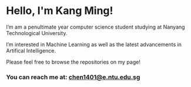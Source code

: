 # Hello, I'm Kang Ming!

I’m am a penultimate year computer science student studying at Nanyang Technological University.

I’m interested in Machine Learning as well as the latest advancements in Artifical Intelligence.<br>

Please feel free to browse the repositories on my page!

### You can reach me at: chen1401@e.ntu.edu.sg

<!---
chxnkm/chxnkm is a ✨ special ✨ repository because its `README.md` (this file) appears on your GitHub profile.
You can click the Preview link to take a look at your changes.
--->
